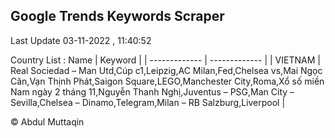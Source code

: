 

## Google Trends Keywords Scraper 
 
Last Update 03-11-2022 , 11:40:52

Country List :
 Name  | Keyword |
| ------------- | ------------- |
| VIETNAM | Real Sociedad – Man Utd,Cúp c1,Leipzig,AC Milan,Fed,Chelsea vs,Mai Ngọc Căn,Vạn Thịnh Phát,Saigon Square,LEGO,Manchester City,Roma,Xổ số miền Nam ngày 2 tháng 11,Nguyễn Thanh Nghị,Juventus – PSG,Man City – Sevilla,Chelsea – Dinamo,Telegram,Milan – RB Salzburg,Liverpool |



© Abdul Muttaqin 
